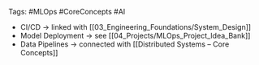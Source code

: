 

Tags: #MLOps #CoreConcepts #AI

- CI/CD → linked with [[03_Engineering_Foundations/System_Design]]
- Model Deployment → see [[04_Projects/MLOps_Project_Idea_Bank]]
- Data Pipelines → connected with [[Distributed Systems – Core Concepts]]
